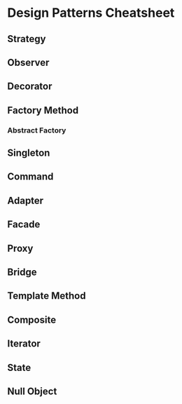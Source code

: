 # Design Patterns Cheatsheet
## Strategy
## Observer
## Decorator
## Factory Method
### Abstract Factory
## Singleton
## Command
## Adapter
## Facade
## Proxy
## Bridge
## Template Method
## Composite
## Iterator
## State
## Null Object
